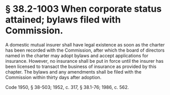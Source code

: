 # § 38.2-1003 When corporate status attained; bylaws filed with Commission.

<p>A domestic mutual insurer shall have legal existence as soon as the charter has been recorded with the Commission, after which the board of directors named in the charter may adopt bylaws and accept applications for insurance. However, no insurance shall be put in force until the insurer has been licensed to transact the business of insurance as provided by this chapter. The bylaws and any amendments shall be filed with the Commission within thirty days after adoption.</p><p>Code 1950, § 38-503; 1952, c. 317, § 38.1-76; 1986, c. 562.</p>